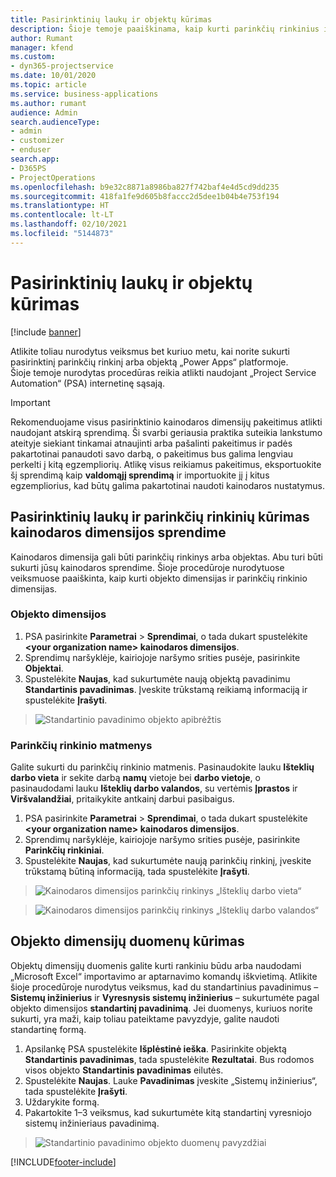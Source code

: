 ```yaml
---
title: Pasirinktinių laukų ir objektų kūrimas
description: Šioje temoje paaiškinama, kaip kurti parinkčių rinkinius ir objektus naudojant asmeninį sprendimą Power Apps platformoje.
author: Rumant
manager: kfend
ms.custom:
- dyn365-projectservice
ms.date: 10/01/2020
ms.topic: article
ms.service: business-applications
ms.author: rumant
audience: Admin
search.audienceType:
- admin
- customizer
- enduser
search.app:
- D365PS
- ProjectOperations
ms.openlocfilehash: b9e32c8871a8986ba827f742baf4e4d5cd9dd235
ms.sourcegitcommit: 418fa1fe9d605b8faccc2d5dee1b04b4e753f194
ms.translationtype: HT
ms.contentlocale: lt-LT
ms.lasthandoff: 02/10/2021
ms.locfileid: "5144873"
---
```

# <a name="create-custom-fields-and-entities"></a>Pasirinktinių laukų ir objektų kūrimas 

[!include [banner](../includes/psa-now-project-operations.md)]

Atlikite toliau nurodytus veiksmus bet kuriuo metu, kai norite sukurti pasirinktinį parinkčių rinkinį arba objektą „Power Apps“ platformoje.  
Šioje temoje nurodytas procedūras reikia atlikti naudojant „Project Service Automation“ (PSA) internetinę sąsają.

> [!IMPORTANT]
> Rekomenduojame visus pasirinktinio kainodaros dimensijų pakeitimus atlikti naudojant atskirą sprendimą. Ši svarbi geriausia praktika suteikia lankstumo ateityje siekiant tinkamai atnaujinti arba pašalinti pakeitimus ir padės pakartotinai panaudoti savo darbą, o pakeitimus bus galima lengviau perkelti į kitą egzempliorių. Atlikę visus reikiamus pakeitimus, eksportuokite šį sprendimą kaip **valdomąjį sprendimą** ir importuokite jį į kitus egzempliorius, kad būtų galima pakartotinai naudoti kainodaros nustatymus.

  
## <a name="create-custom-fields-and-option-sets-in-the-pricing-dimension-solution"></a>Pasirinktinių laukų ir parinkčių rinkinių kūrimas kainodaros dimensijos sprendime

Kainodaros dimensija gali būti parinkčių rinkinys arba objektas. Abu turi būti sukurti jūsų kainodaros sprendime. Šioje procedūroje nurodytuose veiksmuose paaiškinta, kaip kurti objekto dimensijas ir parinkčių rinkinio dimensijas.

### <a name="entity-based-dimensions"></a>Objekto dimensijos

1. PSA pasirinkite **Parametrai** > **Sprendimai**, o tada dukart spustelėkite **\<your organization name> kainodaros dimensijos**.
2. Sprendimų naršyklėje, kairiojoje naršymo srities pusėje, pasirinkite **Objektai**.
3. Spustelėkite **Naujas**, kad sukurtumėte naują objektą pavadinimu **Standartinis pavadinimas**. Įveskite trūkstamą reikiamą informaciją ir spustelėkite **Įrašyti**.

> ![Standartinio pavadinimo objekto apibrėžtis](media/Standard-Title-entity-definition.png)


### <a name="option-set-based-dimensions"></a>Parinkčių rinkinio matmenys 
Galite sukurti du parinkčių rinkinio matmenis. Pasinaudokite lauku **Išteklių darbo vieta** ir sekite darbą **namų** vietoje bei **darbo vietoje**, o pasinaudodami lauku **Išteklių darbo valandos**, su vertėmis **Įprastos** ir **Viršvalandžiai**, pritaikykite antkainį darbui pasibaigus.


1. PSA pasirinkite **Parametrai** > **Sprendimai**, o tada dukart spustelėkite **\<your organization name> kainodaros dimensijos**. 
2. Sprendimų naršyklėje, kairiojoje naršymo srities pusėje, pasirinkite **Parinkčių rinkiniai**. 
3. Spustelėkite **Naujas**, kad sukurtumėte naują parinkčių rinkinį, įveskite trūkstamą būtiną informaciją, tada spustelėkite **Įrašyti**.

> ![Kainodaros dimensijos parinkčių rinkinys „Išteklių darbo vieta“ ](media/Option-set-PD-called-Resource-Work-Location.png)

> ![Kainodaros dimensijos parinkčių rinkinys „Išteklių darbo valandos“ ](media/Option-set-PD-called-Resource-Work-Hours.PNG)


## <a name="create-data-for-entity-based-dimensions"></a>Objekto dimensijų duomenų kūrimas

Objektų dimensijų duomenis galite kurti rankiniu būdu arba naudodami „Microsoft Excel“ importavimo ar aptarnavimo komandų iškvietimą. Atlikite šioje procedūroje nurodytus veiksmus, kad du standartinius pavadinimus – **Sistemų inžinierius** ir **Vyresnysis sistemų inžinierius** – sukurtumėte pagal objekto dimensijos **standartinį pavadinimą**. Jei duomenys, kuriuos norite sukurti, yra maži, kaip toliau pateiktame pavyzdyje, galite naudoti standartinę formą.

1. Apsilankę PSA spustelėkite **Išplėstinė ieška**. Pasirinkite objektą **Standartinis pavadinimas**, tada spustelėkite **Rezultatai**. Bus rodomos visos objekto **Standartinis pavadinimas** eilutės.
2. Spustelėkite **Naujas**. Lauke **Pavadinimas** įveskite „Sistemų inžinierius“, tada spustelėkite **Įrašyti**.
3. Uždarykite formą. 
4. Pakartokite 1–3 veiksmus, kad sukurtumėte kitą standartinį vyresniojo sistemų inžinieriaus pavadinimą.

> ![Standartinio pavadinimo objekto duomenų pavyzdžiai ](media/ST-data.png)




[!INCLUDE[footer-include](../includes/footer-banner.md)]